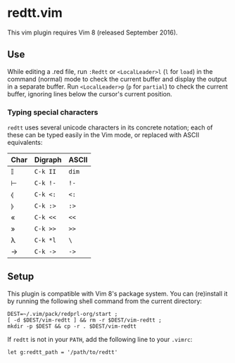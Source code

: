 # redtt.vim

This vim plugin requires Vim 8 (released September 2016).

## Use

While editing a .red file, run `:Redtt` or `<LocalLeader>l` (`l` for `load`) in
the command (normal) mode to check the current buffer and display the output in
a separate buffer. Run `<LocalLeader>p` (`p` for `partial`) to check the current
buffer, ignoring lines below the cursor's current position.

### Typing special characters

`redtt` uses several unicode characters in its concrete notation; each of these
can be typed easily in the Vim mode, or replaced with ASCII equivalents:

| Char | Digraph   | ASCII |
|------|-----------|-------|
| 𝕀    | `C-k II`  | `dim` |
| ⊢    | `C-k !-`  | `!-`  |
| ⦉    | `C-k <:`  | `<:`  |
| ⦊    | `C-k :>`  | `:>`  |
| «    | `C-k <<`  | `<<`  |
| »    | `C-k >>`  | `>>`  |
| λ    | `C-k *l`  | `\`   |
| →    | `C-k ->`  | `->`  |

## Setup

This plugin is compatible with Vim 8's package system. You can (re)install it by
running the following shell command from the current directory:

    DEST=~/.vim/pack/redprl-org/start ;
    [ -d $DEST/vim-redtt ] && rm -r $DEST/vim-redtt ;
    mkdir -p $DEST && cp -r . $DEST/vim-redtt

If `redtt` is not in your `PATH`, add the following line to your `.vimrc`:

    let g:redtt_path = '/path/to/redtt'

